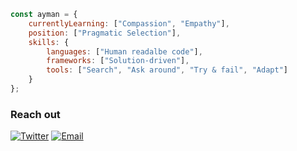 ```javascript
const ayman = {
    currentlyLearning: ["Compassion", "Empathy"],
    position: ["Pragmatic Selection"],
    skills: {
        languages: ["Human readalbe code"],
        frameworks: ["Solution-driven"],
        tools: ["Search", "Ask around", "Try & fail", "Adapt"]
    }
};
```

### Reach out
[![Twitter](https://img.shields.io/badge/Twitter-1DA1F2?style=for-the-badge&logo=twitter&logoColor=white)](https://twitter.com/AamamAyman)
[![Email](https://img.shields.io/badge/Email-D14836?style=for-the-badge&logo=gmail&logoColor=white)](mailto:aymaneaamam@gmail.com)
